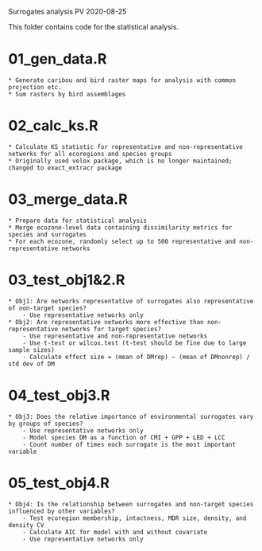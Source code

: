 Surrogates analysis
PV 2020-08-25

This folder contains code for the statistical analysis.

# 01_gen_data.R
    * Generate caribou and bird raster maps for analysis with common projection etc.
    * Sum rasters by bird assemblages

# 02_calc_ks.R
    * Calculate KS statistic for representative and non-representative networks for all ecoregions and species groups
    * Originally used velox package, which is no longer maintained; changed to exact_extracr package

# 03_merge_data.R
    * Prepare data for statistical analysis
    * Merge ecozone-level data containing dissimilarity metrics for species and surrogates
    * For each ecozone, randomly select up to 500 representative and non-representative networks

# 03_test_obj1&2.R
    * Obj1: Are networks representative of surrogates also representative of non-target species?
        - Use representative networks only
    * Obj2: Are representative networks more effective than non-representative networks for target species?
        - Use representative and non-representative networks
        - Use t-test or wilcox.test (t-test should be fine due to large sample sizes)
        - Calculate effect size = (mean of DMrep) – (mean of DMnonrep) / std dev of DM
    
# 04_test_obj3.R
    * Obj3: Does the relative importance of environmental surrogates vary by groups of species?
        - Use representative networks only
        - Model species DM as a function of CMI + GPP + LED + LCC
        - Count number of times each surrogate is the most important variable

# 05_test_obj4.R
    * Obj4: Is the relationship between surrogates and non-target species influenced by other variables?
        - Test ecoregion membership, intactness, MDR size, density, and density CV
        - Calculate AIC for model with and without covariate
        - Use representative networks only
